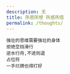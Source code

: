 ```yaml
---
description: 无
title: 所思所想 所感所悟
permalink: /thoughts/
---
```


```
强壮的思维需要强壮的身体
拒绝空挡滑行
逆水行舟,不进则退
占位符
一手烂牌也得打好

```